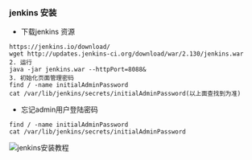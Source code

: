 ### jenkins 安装

* 下载jenkins 资源
```text
https://jenkins.io/download/
wget http://updates.jenkins-ci.org/download/war/2.130/jenkins.war
2. 运行
java -jar jenkins.war --httpPort=8088&
3. 初始化页面管理密码
find / -name initialAdminPassword
cat /var/lib/jenkins/secrets/initialAdminPassword(以上面查找到为准)
```

* 忘记admin用户登陆密码
```text
find / -name initialAdminPassword
cat /var/lib/jenkins/secrets/initialAdminPassword
```

![jenkins安装教程](https://my.oschina.net/xshuai/blog/1837180)
